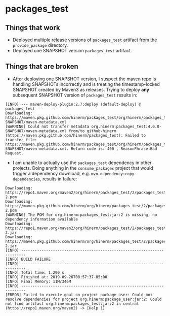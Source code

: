 # packages_test


## Things that work
* Deployed multiple release versions of `packages_test` artifact from the `provide_package` directory.
* Deployed one SNAPSHOT version `packages_test` artifact.

## Things that are broken
* After deploying one SNAPSHOT version, I suspect the maven repo is handling SNAPSHOTs incorrectly and is treating the timestamp-locked SNAPSHOT created by Maven3 as releases. Trying to deploy **any** subsequent SNAPSHOT version of `packages_test` results in:
```
[INFO] --- maven-deploy-plugin:2.7:deploy (default-deploy) @ packages_test ---
Downloading: https://maven.pkg.github.com/hinerm/packages_test/org/hinerm/packages_test/4.0.0-SNAPSHOT/maven-metadata.xml
[WARNING] Could not transfer metadata org.hinerm:packages_test:4.0.0-SNAPSHOT/maven-metadata.xml from/to github-hinerm (https://maven.pkg.github.com/hinerm/packages_test): Failed to transfer file: https://maven.pkg.github.com/hinerm/packages_test/org/hinerm/packages_test/4.0.0-SNAPSHOT/maven-metadata.xml. Return code is: 400 , ReasonPhrase:Bad Request.
```

* I am unable to actually use the `packages_test` dependency in other projects. Doing anything in the `consume_packages` project that would trigger a dependency download, e.g. `mvn dependency:copy-dependencies`, results in failure:
```
Downloading: https://repo1.maven.org/maven2/org/hinerm/packages_test/2/packages_test-2.pom
Downloading: https://maven.pkg.github.com/hinerm/org/hinerm/packages_test/2/packages_test-2.pom
[WARNING] The POM for org.hinerm:packages_test:jar:2 is missing, no dependency information available
Downloading: https://repo1.maven.org/maven2/org/hinerm/packages_test/2/packages_test-2.jar
Downloading: https://maven.pkg.github.com/hinerm/org/hinerm/packages_test/2/packages_test-2.jar
[INFO] ------------------------------------------------------------------------
[INFO] BUILD FAILURE
[INFO] ------------------------------------------------------------------------
[INFO] Total time: 1.290 s
[INFO] Finished at: 2019-09-26T08:57:37-05:00
[INFO] Final Memory: 11M/346M
[INFO] ------------------------------------------------------------------------
[ERROR] Failed to execute goal on project package_user: Could not resolve dependencies for project org.hinerm:package_user:jar:2: Could not find artifact org.hinerm:packages_test:jar:2 in central (https://repo1.maven.org/maven2) -> [Help 1]
```
